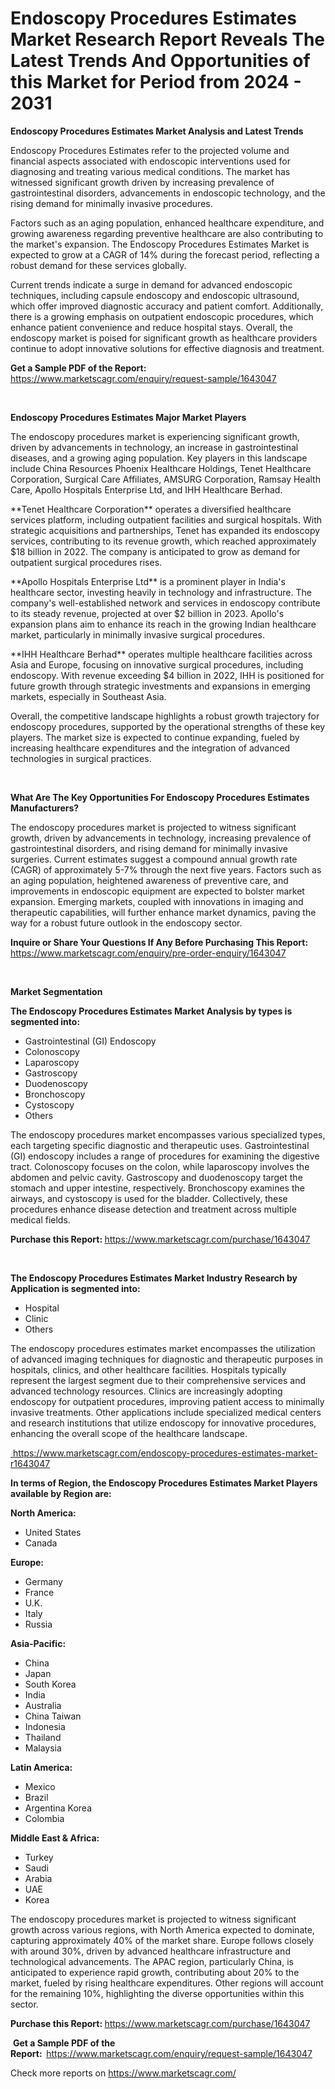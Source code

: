 <p><h1>Endoscopy Procedures Estimates Market Research Report Reveals The Latest Trends And Opportunities of this Market for Period from 2024 - 2031</h1></p><p><strong>Endoscopy Procedures Estimates Market Analysis and Latest Trends</strong></p>
<p><p>Endoscopy Procedures Estimates refer to the projected volume and financial aspects associated with endoscopic interventions used for diagnosing and treating various medical conditions. The market has witnessed significant growth driven by increasing prevalence of gastrointestinal disorders, advancements in endoscopic technology, and the rising demand for minimally invasive procedures. </p><p>Factors such as an aging population, enhanced healthcare expenditure, and growing awareness regarding preventive healthcare are also contributing to the market's expansion. The Endoscopy Procedures Estimates Market is expected to grow at a CAGR of 14% during the forecast period, reflecting a robust demand for these services globally. </p><p>Current trends indicate a surge in demand for advanced endoscopic techniques, including capsule endoscopy and endoscopic ultrasound, which offer improved diagnostic accuracy and patient comfort. Additionally, there is a growing emphasis on outpatient endoscopic procedures, which enhance patient convenience and reduce hospital stays. Overall, the endoscopy market is poised for significant growth as healthcare providers continue to adopt innovative solutions for effective diagnosis and treatment.</p></p>
<p><strong>Get a Sample PDF of the Report:&nbsp;</strong> <a href="https://www.marketscagr.com/enquiry/request-sample/1643047?utm_campaign=1944&utm_medium=2&utm_source=Github&utm_content=ia&utm_term=29122024&utm_id=endoscopy-procedures-estimates">https://www.marketscagr.com/enquiry/request-sample/1643047</a></p>
<p>&nbsp;</p>
<p><strong>Endoscopy Procedures Estimates Major Market Players</strong></p>
<p><p>The endoscopy procedures market is experiencing significant growth, driven by advancements in technology, an increase in gastrointestinal diseases, and a growing aging population. Key players in this landscape include China Resources Phoenix Healthcare Holdings, Tenet Healthcare Corporation, Surgical Care Affiliates, AMSURG Corporation, Ramsay Health Care, Apollo Hospitals Enterprise Ltd, and IHH Healthcare Berhad.</p><p>**Tenet Healthcare Corporation** operates a diversified healthcare services platform, including outpatient facilities and surgical hospitals. With strategic acquisitions and partnerships, Tenet has expanded its endoscopy services, contributing to its revenue growth, which reached approximately $18 billion in 2022. The company is anticipated to grow as demand for outpatient surgical procedures rises.</p><p>**Apollo Hospitals Enterprise Ltd** is a prominent player in India's healthcare sector, investing heavily in technology and infrastructure. The company's well-established network and services in endoscopy contribute to its steady revenue, projected at over $2 billion in 2023. Apollo's expansion plans aim to enhance its reach in the growing Indian healthcare market, particularly in minimally invasive surgical procedures.</p><p>**IHH Healthcare Berhad** operates multiple healthcare facilities across Asia and Europe, focusing on innovative surgical procedures, including endoscopy. With revenue exceeding $4 billion in 2022, IHH is positioned for future growth through strategic investments and expansions in emerging markets, especially in Southeast Asia.</p><p>Overall, the competitive landscape highlights a robust growth trajectory for endoscopy procedures, supported by the operational strengths of these key players. The market size is expected to continue expanding, fueled by increasing healthcare expenditures and the integration of advanced technologies in surgical practices.</p></p>
<p>&nbsp;</p>
<p><strong>What Are The Key Opportunities For Endoscopy Procedures Estimates Manufacturers?</strong></p>
<p><p>The endoscopy procedures market is projected to witness significant growth, driven by advancements in technology, increasing prevalence of gastrointestinal disorders, and rising demand for minimally invasive surgeries. Current estimates suggest a compound annual growth rate (CAGR) of approximately 5-7% through the next five years. Factors such as an aging population, heightened awareness of preventive care, and improvements in endoscopic equipment are expected to bolster market expansion. Emerging markets, coupled with innovations in imaging and therapeutic capabilities, will further enhance market dynamics, paving the way for a robust future outlook in the endoscopy sector.</p></p>
<p><strong>Inquire or Share Your Questions If Any Before Purchasing This Report:</strong> <a href="https://www.marketscagr.com/enquiry/pre-order-enquiry/1643047?utm_campaign=1944&utm_medium=2&utm_source=Github&utm_content=ia&utm_term=29122024&utm_id=endoscopy-procedures-estimates">https://www.marketscagr.com/enquiry/pre-order-enquiry/1643047</a></p>
<p>&nbsp;</p>
<p><strong>Market Segmentation</strong></p>
<p><strong>The Endoscopy Procedures Estimates Market Analysis by types is segmented into:</strong></p>
<p><ul><li>Gastrointestinal (GI) Endoscopy</li><li>Colonoscopy</li><li>Laparoscopy</li><li>Gastroscopy</li><li>Duodenoscopy</li><li>Bronchoscopy</li><li>Cystoscopy</li><li>Others</li></ul></p>
<p><p>The endoscopy procedures market encompasses various specialized types, each targeting specific diagnostic and therapeutic uses. Gastrointestinal (GI) endoscopy includes a range of procedures for examining the digestive tract. Colonoscopy focuses on the colon, while laparoscopy involves the abdomen and pelvic cavity. Gastroscopy and duodenoscopy target the stomach and upper intestine, respectively. Bronchoscopy examines the airways, and cystoscopy is used for the bladder. Collectively, these procedures enhance disease detection and treatment across multiple medical fields.</p></p>
<p><strong>Purchase this Report:&nbsp;</strong><a href="https://www.marketscagr.com/purchase/1643047?utm_campaign=1944&utm_medium=2&utm_source=Github&utm_content=ia&utm_term=29122024&utm_id=endoscopy-procedures-estimates">https://www.marketscagr.com/purchase/1643047</a></p>
<p>&nbsp;</p>
<p><strong>The Endoscopy Procedures Estimates Market Industry Research by Application is segmented into:</strong></p>
<p><ul><li>Hospital</li><li>Clinic</li><li>Others</li></ul></p>
<p><p>The endoscopy procedures estimates market encompasses the utilization of advanced imaging techniques for diagnostic and therapeutic purposes in hospitals, clinics, and other healthcare facilities. Hospitals typically represent the largest segment due to their comprehensive services and advanced technology resources. Clinics are increasingly adopting endoscopy for outpatient procedures, improving patient access to minimally invasive treatments. Other applications include specialized medical centers and research institutions that utilize endoscopy for innovative procedures, enhancing the overall scope of the healthcare landscape.</p></p>
<p><a href="https://www.marketscagr.com/endoscopy-procedures-estimates-market-r1643047?utm_campaign=1944&utm_medium=2&utm_source=Github&utm_content=ia&utm_term=29122024&utm_id=endoscopy-procedures-estimates">&nbsp;https://www.marketscagr.com/endoscopy-procedures-estimates-market-r1643047</a></p>
<p><strong>In terms of Region, the Endoscopy Procedures Estimates Market Players available by Region are:</strong></p>
<p>
    <p> <strong> North America: </strong>
        <ul>
            <li>United States</li>
            <li>Canada</li>
        </ul>
        </p> 
    <p> <strong> Europe: </strong>
        <ul>
            <li>Germany</li>
            <li>France</li>
            <li>U.K.</li>
            <li>Italy</li>
            <li>Russia</li>
        </ul>
        </p> 
    <p> <strong> Asia-Pacific: </strong>
        <ul>
            <li>China</li>
            <li>Japan</li>
            <li>South Korea</li>
            <li>India</li>
            <li>Australia</li>
            <li>China Taiwan</li>
            <li>Indonesia</li>
            <li>Thailand</li>
            <li>Malaysia</li>
        </ul>
        </p> 
    <p> <strong> Latin America: </strong>
        <ul>
            <li>Mexico</li>
            <li>Brazil</li>
            <li>Argentina Korea</li>
            <li>Colombia</li>
        </ul>
        </p> 
    <p> <strong> Middle East & Africa: </strong>
        <ul>
            <li>Turkey</li>
            <li>Saudi</li>
            <li>Arabia</li>
            <li>UAE</li>
            <li>Korea</li>
        </ul>
    </p>
    </p>
<p><p>The endoscopy procedures market is projected to witness significant growth across various regions, with North America expected to dominate, capturing approximately 40% of the market share. Europe follows closely with around 30%, driven by advanced healthcare infrastructure and technological advancements. The APAC region, particularly China, is anticipated to experience rapid growth, contributing about 20% to the market, fueled by rising healthcare expenditures. Other regions will account for the remaining 10%, highlighting the diverse opportunities within this sector.</p></p>
<p><strong>Purchase this Report: </strong><a href="https://www.marketscagr.com/purchase/1643047?utm_campaign=1944&utm_medium=2&utm_source=Github&utm_content=ia&utm_term=29122024&utm_id=endoscopy-procedures-estimates">https://www.marketscagr.com/purchase/1643047</a></p>
<p>&nbsp;<strong>Get a Sample PDF of the Report:&nbsp;&nbsp;</strong><a href="https://www.marketscagr.com/enquiry/request-sample/1643047?utm_campaign=1944&utm_medium=2&utm_source=Github&utm_content=ia&utm_term=29122024&utm_id=endoscopy-procedures-estimates">https://www.marketscagr.com/enquiry/request-sample/1643047</a></p>
<p><strong></strong></p>
<p>Check more reports on <a href="https://www.marketscagr.com/?utm_campaign=1944&utm_medium=2&utm_source=Github&utm_content=ia&utm_term=29122024&utm_id=endoscopy-procedures-estimates">https://www.marketscagr.com/</a></p>
